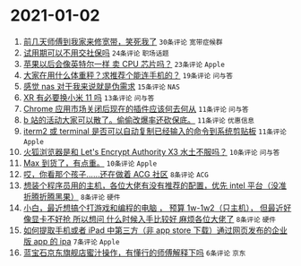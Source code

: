 # 2021-01-02

1. [前几天师傅到我家来修宽带，笑死我了](https://www.v2ex.com/t/741000) `30条评论` `宽带症候群`
1. [试用期可以不用交社保吗](https://www.v2ex.com/t/740990) `24条评论` `职场话题`
1. [苹果以后会像英特尔一样 卖 CPU 芯片吗？](https://www.v2ex.com/t/741002) `23条评论` `Apple`
1. [大家在用什么体重秤？求推荐个能连手机的？](https://www.v2ex.com/t/740993) `19条评论` `问与答`
1. [感觉 nas 对于我来说就是伪需求](https://www.v2ex.com/t/741009) `15条评论` `NAS`
1. [XR 有必要换小米 11 吗](https://www.v2ex.com/t/741008) `13条评论` `问与答`
1. [Chrome 应用市场关闭后现在的插件应该何去何从](https://www.v2ex.com/t/741025) `11条评论` `问与答`
1. [b 站的活动大家可以散了。偷偷改爆率还砍保底。](https://www.v2ex.com/t/741023) `11条评论` `优惠信息`
1. [iterm2 或 terminal 是否可以自动复制已经输入的命令到系统剪贴板](https://www.v2ex.com/t/741015) `11条评论` `Apple`
1. [火狐浏览器是和 Let's Encrypt Authority X3 水土不服吗？](https://www.v2ex.com/t/740999) `10条评论` `问与答`
1. [Max 到货了，有点重。](https://www.v2ex.com/t/740998) `10条评论` `Apple`
1. [哎，你看那个孩子……还在做着 ACG 社区](https://www.v2ex.com/t/741003) `8条评论` `ACG`
1. [想装个程序员用的主机，各位大佬有没有推荐的配置，优先 intel 平台（没准折腾折腾黑果）](https://www.v2ex.com/t/740994) `8条评论` `硬件`
1. [小白，最近想搞个打游戏和编程的电脑 ， 预算 1w-1w2（只主机）， 但最近好像显卡不好抢 所以想问 什么时候入手比较好 麻烦各位大佬了](https://www.v2ex.com/t/740991) `8条评论` `硬件`
1. [如何提取手机或者 iPad 中第三方（非 app store 下载）通过网页发布的企业版 app 的 ipa](https://www.v2ex.com/t/741010) `7条评论` `Apple`
1. [蓝宝石京东旗舰店蜜汁操作，有懂行的师傅解释下吗](https://www.v2ex.com/t/741001) `6条评论` `京东`

